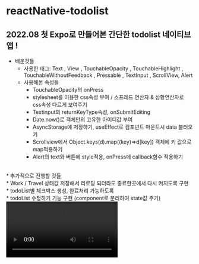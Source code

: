 # reactNative-todolist
## 2022.08 첫 Expo로 만들어본 간단한 todolist 네이티브 앱  !


* 배운것들 <br/>
  * 사용한 태그: Text , View , TouchableOpacity , TouchableHighlight , TouchableWithoutFeedback , Pressable , TextInput , ScrollView, Alert<br/>
  * 사용해본 속성들  <br/>
    * TouchableOpacity의  onPress<br/>
    * stylesheet를 이용한 css속성 부여 / 스프레드 연산자 & 삼항연산자로 css속성 다르게 보여주기<br/>
    * Textinput의 returnKeyType속성, onSubmitEditing
    * Date.now()로 객체안의 고유한 아이디값 부여 
    * AsyncStorage에 저장하기, useEffect로 컴포넌트 마운트시 data 불러오기
    * Scrollview에서 Object.keys(d).map((key)=>d[key]) 객체에 키 값으로 map적용하기
    * Alert의 text와 버튼에 style적용, onPress에 callback함수 적용하기
    
<Br/>
* 추가적으로 진행할 것들 <br/>
  * Work / Travel 상태값 저장해서 리로딩 되더라도 종료한곳에서 다시 켜지도록 구현<br/>
  * todoList별 체크박스 생성, 완료처리 가능하도록<br/>
  * todoList 수정하기 기능 구현 (component로 분리하여 state값 주기) 
<br/>
 



<video autoplay src="https://user-images.githubusercontent.com/96907807/184169653-ed04e9d3-fa47-4038-accc-e94363a00fc2.mov"/>








